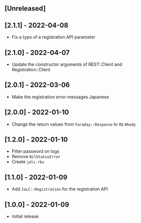 ## [Unreleased]

## [2.1.1] - 2022-04-08

- Fix a typo of a registration API parameter

## [2.1.0] - 2022-04-07

- Update the constructor arguments of REST::Client and Registration::Client

## [2.0.1] - 2022-03-06

- Make the registration error messages Japanese

## [2.0.0] - 2022-01-10

- Change the return values from `Faraday::Response` to its `#body`

## [1.2.0] - 2022-01-10

- Filter password on logs
- Remove `NilStatusError`
- Create `jalc.rbs`

## [1.1.0] - 2022-01-09

- Add `JaLC::Registration` for the registration API

## [1.0.0] - 2022-01-09

- Initial release
